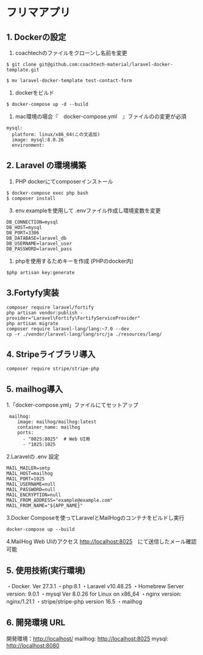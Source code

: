 #  フリマアプリ

## 1. Dockerの設定

1. coachtechのファイルをクローンし名前を変更
```
$ git clone git@github.com:coachtech-material/laravel-docker-template.git

$ mv laravel-docker-template test-contact-form
 ```
1. dockerをビルド
```
$ docker-compose up -d --build
```
1. mac環境の場合『　docker-compose.yml　』ファイルのの変更が必須
  ```
mysql:
    platform: linux/x86_64(この文追加)
    image: mysql:8.0.26
    environment:
  ```

## 2. Laravel の環境構築

1.  PHP dockerにてcomposerインストール
```
$ docker-compose exec php bash
$ composer install
 ```

3. env.exampleを使用して .envファイル作成し環境変数を変更
```
DB_CONNECTION=mysql
DB_HOST=mysql
DB_PORT=3306
DB_DATABASE=laravel_db
DB_USERNAME=laravel_user
DB_PASSWORD=laravel_pass
```
1. phpを使用するためキーを作成 (PHPのdocker内)
```
$php artisan key:generate
```


## 3.Fortyfy実装

```
composer require laravel/fortify
php artisan vendor:publish -provider="Laravel\Fortify\FortifyServiceProvider"
php artisan migrate
composer require laravel-lang/lang:~7.0 --dev
cp -r ./vendor/laravel-lang/lang/src/ja ./resources/lang/
```

## 4. Stripeライブラリ導入
```
composer require stripe/stripe-php
```

## 5. mailhog導入

1.「docker-compose.yml」ファイルにてセットアップ
```
 mailhog:
    image: mailhog/mailhog:latest
    container_name: mailhog
    ports:
      - "8025:8025"  # Web UI用
      - "1025:1025
```
2.Laravelの .env 設定
```
MAIL_MAILER=smtp
MAIL_HOST=mailhog
MAIL_PORT=1025
MAIL_USERNAME=null
MAIL_PASSWORD=null
MAIL_ENCRYPTION=null
MAIL_FROM_ADDRESS="example@example.com"
MAIL_FROM_NAME="${APP_NAME}"

```
3.Docker Composeを使ってLaravelとMailHogのコンテナをビルドし実行
```
docker-compose up --build
```

4.MailHog Web UIのアクセス
<http://localhost:8025>　にて送信したメール確認可能
## 5. 使用技術(実行環境)

・Docker. Ver 27.3.1
・php:8.1
・Laravel v10.48.25
・Homebrew Server version: 9.0.1
・mysql  Ver 8.0.26 for Linux on x86_64
・nginx version: nginx/1.21.1
・stripe/stripe-php version 16.5
・mailhog

## 6. 開発環境 URL
開発環境：<http://localhost/>
mailhog: <http://localhost:8025>
mysql: <http://localhost:8080>